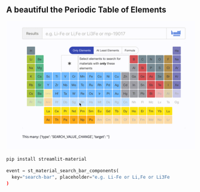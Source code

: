 ## A beautiful the Periodic Table of Elements

![demo](./demo.gif)

```bash
pip install streamlit-material
```

```python
event = st_material_search_bar_components(
  key="search-bar", placeholder="e.g. Li-Fe or Li,Fe or Li3Fe
)
```
